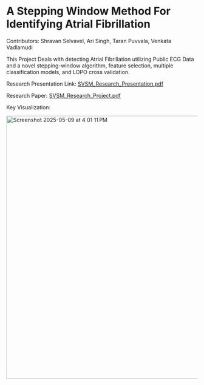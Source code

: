 # A Stepping Window Method For Identifying Atrial Fibrillation

Contributors: Shravan Selvavel, Ari Singh, Taran Puvvala, Venkata Vadlamudi

This Project Deals with detecting Atrial Fibrillation utilizing Public ECG Data and a novel stepping-window algorithm, feature selection, multiple classification models, and LOPO cross validation.

Research Presentation Link:
  [SVSM_Research_Presentation.pdf](https://github.com/user-attachments/files/20128301/SciFair23.AFIB.pdf)

Research Paper:
  [SVSM_Research_Project.pdf](https://github.com/user-attachments/files/20128295/SVSM_Research_Project.pdf)

Key Visualization:

  <img width="693" alt="Screenshot 2025-05-09 at 4 01 11 PM" src="https://github.com/user-attachments/assets/cccd233f-b442-48c5-a945-2ee4886bf7df" />
